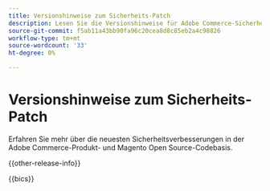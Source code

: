```yaml
---
title: Versionshinweise zum Sicherheits-Patch
description: Lesen Sie die Versionshinweise für Adobe Commerce-Sicherheits-Patches.
source-git-commit: f5ab11a43bb90fa96c20cea8d8c85eb2a4c98826
workflow-type: tm+mt
source-wordcount: '33'
ht-degree: 0%

---
```



# Versionshinweise zum Sicherheits-Patch

Erfahren Sie mehr über die neuesten Sicherheitsverbesserungen in der Adobe Commerce-Produkt- und Magento Open Source-Codebasis.

{{other-release-info}}

{{bics}}
